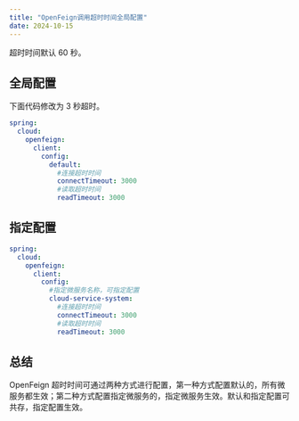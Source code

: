 ```yaml
---
title: "OpenFeign调用超时时间全局配置"
date: 2024-10-15
---
```


超时时间默认 60 秒。

## 全局配置

下面代码修改为 3 秒超时。

```yml
spring:
  cloud:
    openfeign:
      client:
        config:
          default:
            #连接超时时间
            connectTimeout: 3000
            #读取超时时间
            readTimeout: 3000
```

## 指定配置

```yml
spring:
  cloud:
    openfeign:
      client:
        config:
          #指定微服务名称，可指定配置
          cloud-service-system:
            #连接超时时间
            connectTimeout: 3000
            #读取超时时间
            readTimeout: 3000
```

## 总结

OpenFeign 超时时间可通过两种方式进行配置，第一种方式配置默认的，所有微服务都生效；第二种方式配置指定微服务的，指定微服务生效。默认和指定配置可共存，指定配置生效。
